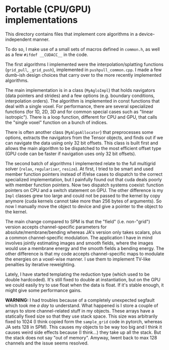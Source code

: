 # Portable (CPU/GPU) implementations

This directory contains files that implement
core algorithms in a device-independent manner.

To do so, I make use of a small sets of macros defined in `common.h`, 
as well as a few `#ifdef __CUDACC__` in the code.

The first algorithms I implemented were the interpolation/splatting 
functions (`grid_pull`, `_grid_push`), implemented in `pushpull_common.cpp`.
I made a few dumb-ish design choices that carry over to the more recently 
implemented algorithms.

The main implementation is in a class (`MyAgloImpl`) that holds navigators
(data pointers and strides) and a few options (e.g. boundary conditions, 
interpolation orders). The algorithm is implemented in const functions that 
deal with a single voxel. For performance, there are several specialized 
functions (for 1D, 2D, 3D and for common special cases such as 
"linear isotropic"). There is a loop function, different for CPU and GPU, 
that calls the "single voxel" function on a bunch of indices.

There is often another class (`MyAlgoAllocator`) that preprocesses some 
options, extracts the navigators from the Tensor objects, and finds out 
if we can navigate the data using only 32 bit offsets. This class is 
built first and allows the main algorithm to be dispatched to the most efficient
offset type (GPU code can be faster if navigation uses only 32 bit offsets).

The second batch of algorithms I implemented relate to the full multigrid solver
(`relax`, `regulariser`, `resize`). At first, I tried to be smart and used 
member function pointers instead of if/else cases to dispatch to the correct 
specialized implementation, but I painfully found out that cuda 
deals poorly with member function pointers. Now two dispatch systems coexist:
function pointers on CPU and a switch statement on GPU. The other difference is my `Impl` classes grew too
large and could not be passed to the kernel by copy anymore (cuda kernels
cannot take more than 256 bytes of arguments). So now I manually move 
the object to device and give a pointer to the object to the kernel.

The main change compared to SPM is that the "field" (i.e. non-"grid") version
accepts channel-specific parameters for absolute/membrane/bending whereas JA's
version only takes scalars, plus a common channel-specific modulation. 
The application I have in mind involves jointly estimating images and smooth 
fields, where the images would use a membrane energy and the smooth fields a
bending energy. The other difference is that my code accepts channel-specific
maps to modulate the energies on a voxel-wise manner. I use them to implement 
TV-like penalties by iterative reweighting.

Lately, I have started templating the reduction type (which used to be 
double hardcoded). It's still fixed to double at instantiation, but on the 
GPU we could easily try to use float when the data is float. If it's stable
enough, it might give some performance gains.

**WARNING:** I had troubles because of a completely unexpected segfault
which took me *a day* to understand. What happened is I store a couple of 
arrays to store channel-related stuff in my objects. These arrays have a 
statically fixed size so that they use stack space. This size was arbitrarily 
fixed to 1024 (I think copied form the `sample_grid` code in pytorch,
whereas JA sets 128 in SPM). This causes my objects to be way too big 
and I think it causes weird side effects because (I think...) they take 
up all the stack. But the stack does not say "out of memory". Amyway,
Iwent back to max 128 channels and the issue seems resolved. 
